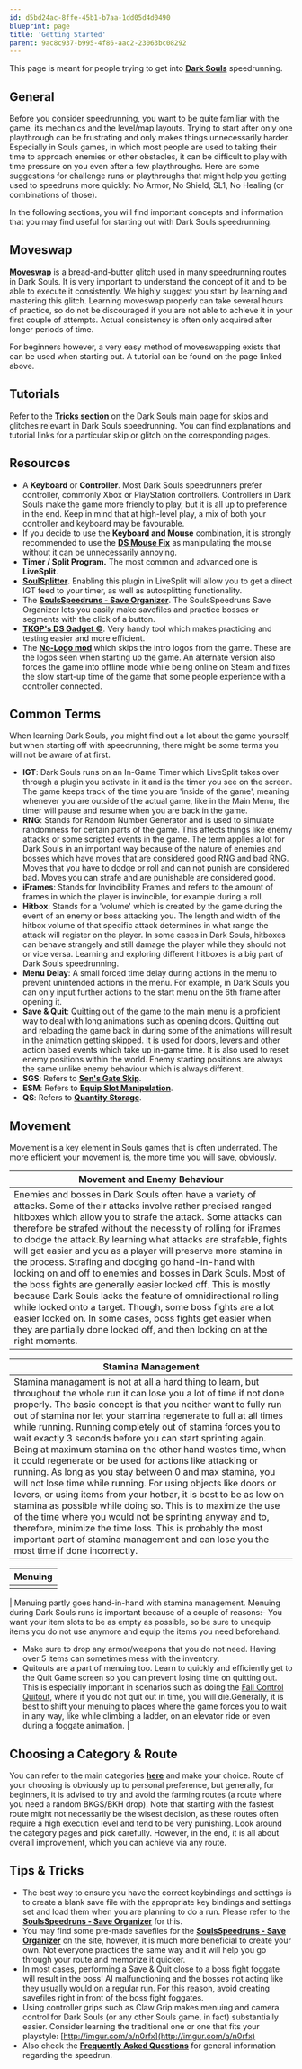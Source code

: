 ```yaml
---
id: d5bd24ac-8ffe-45b1-b7aa-1dd05d4d0490
blueprint: page
title: 'Getting Started'
parent: 9ac8c937-b995-4f86-aac2-23063bc08292
---
```

This page is meant for people trying to get into [**Dark Souls**](/darksouls) speedrunning.

## General

Before you consider speedrunning, you want to be quite familiar with the game, its mechanics and the level/map layouts. Trying to start after only one playthrough can be frustrating and only makes things unnecessarily harder. Especially in Souls games, in which most people are used to taking their time to approach enemies or other obstacles, it can be difficult to play with time pressure on you even after a few playthroughs. Here are some suggestions for challenge runs or playthroughs that might help you getting used to speedruns more quickly: No Armor, No Shield, SL1, No Healing (or combinations of those).

In the following sections, you will find important concepts and information that you may find useful for starting out with Dark Souls speedrunning.

## Moveswap

[**Moveswap**](/darksouls/moveswap) is a bread-and-butter glitch used in many speedrunning routes in Dark Souls. It is very important to understand the concept of it and to be able to execute it consistently. We highly suggest you start by learning and mastering this glitch. Learning moveswap properly can take several hours of practice, so do not be discouraged if you are not able to achieve it in your first couple of attempts. Actual consistency is often only acquired after longer periods of time.

For beginners however, a very easy method of moveswapping exists that can be used when starting out. A tutorial can be found on the page linked above.

## Tutorials

Refer to the [**Tricks section**](/darksouls#tricks) on the Dark Souls main page for skips and glitches relevant in Dark Souls speedrunning. You can find explanations and tutorial links for a particular skip or glitch on the corresponding pages.

## Resources

- A **Keyboard** or **Controller**. Most Dark Souls speedrunners prefer controller, commonly Xbox or PlayStation controllers. Controllers in Dark Souls make the game more friendly to play, but it is all up to preference in the end. Keep in mind that at high-level play, a mix of both your controller and keyboard may be favourable.
- If you decide to use the **Keyboard and Mouse** combination, it is strongly recommended to use the [**DS Mouse Fix**](//nexusmods.com/darksouls/mods/28) as manipulating the mouse without it can be unnecessarily annoying.
- **Timer / Split Program.** The most common and advanced one is **LiveSplit**.
- [**SoulSplitter**](https://github.com/FrankvdStam/SoulSplitter). Enabling this plugin in LiveSplit will allow you to get a direct IGT feed to your timer, as well as autosplitting functionality.
- The [**SoulsSpeedruns - Save Organizer**](https://github.com/Kahmul/SoulsSpeedruns-Save-Organizer). The SoulsSpeedruns Save Organizer lets you easily make savefiles and practice bosses or segments with the click of a button.
- [**TKGP's DS Gadget ©**](//github.com/JKAnderson/DS-Gadget/releases). Very handy tool which makes practicing and testing easier and more efficient.
- The [**No-Logo mod**](/darksouls/no-logo-mod) which skips the intro logos from the game. These are the logos seen when starting up the game. An alternate version also forces the game into offline mode while being online on Steam and fixes the slow start-up time of the game that some people experience with a controller connected.

## Common Terms

When learning Dark Souls, you might find out a lot about the game yourself, but when starting off with speedrunning, there might be some terms you will not be aware of at first.

- **IGT**: Dark Souls runs on an In-Game Timer which LiveSplit takes over through a plugin you activate in it and is the timer you see on the screen. The game keeps track of the time you are 'inside of the game', meaning whenever you are outside of the actual game, like in the Main Menu, the timer will pause and resume when you are back in the game.
- **RNG**: Stands for Random Number Generator and is used to simulate randomness for certain parts of the game. This affects things like enemy attacks or some scripted events in the game. The term applies a lot for Dark Souls in an important way because of the nature of enemies and bosses which have moves that are considered good RNG and bad RNG. Moves that you have to dodge or roll and can not punish are considered bad. Moves you can strafe and are punishable are considered good.
- **iFrames**: Stands for Invincibility Frames and refers to the amount of frames in which the player is invincible, for example during a roll.
- **Hitbox**: Stands for a 'volume' which is created by the game during the event of an enemy or boss attacking you. The length and width of the hitbox volume of that specific attack determines in what range the attack will register on the player. In some cases in Dark Souls, hitboxes can behave strangely and still damage the player while they should not or vice versa. Learning and exploring different hitboxes is a big part of Dark Souls speedrunning.
- **Menu Delay**: A small forced time delay during actions in the menu to prevent unintended actions in the menu. For example, in Dark Souls you can only input further actions to the start menu on the 6th frame after opening it.
- **Save & Quit**: Quitting out of the game to the main menu is a proficient way to deal with long animations such as opening doors. Quitting out and reloading the game back in during some of the animations will result in the animation getting skipped. It is used for doors, levers and other action based events which take up in-game time. It is also used to reset enemy positions within the world. Enemy starting positions are always the same unlike enemy behaviour which is always different.
- **SGS**: Refers to [**Sen's Gate Skip**](/darksouls/sens-gate-skip).
- **ESM**: Refers to [**Equip Slot Manipulation**](/darksouls/equip-slot-manipulation).
- **QS**: Refers to [**Quantity Storage**](/darksouls/quantity-storage).

## Movement

Movement is a key element in Souls games that is often underrated. The more efficient your movement is, the more time you will save, obviously.

| Movement and Enemy Behaviour |
| --- |
| Enemies and bosses in Dark Souls often have a variety of attacks. Some of their attacks involve rather precised ranged hitboxes which allow you to strafe the attack. Some attacks can therefore be strafed without the necessity of rolling for iFrames to dodge the attack.By learning what attacks are strafable, fights will get easier and you as a player will preserve more stamina in the process. Strafing and dodging go hand-in-hand with locking on and off to enemies and bosses in Dark Souls. Most of the boss fights are generally easier locked off. This is mostly because Dark Souls lacks the feature of omnidirectional rolling while locked onto a target. Though, some boss fights are a lot easier locked on. In some cases, boss fights get easier when they are partially done locked off, and then locking on at the right moments. |

| Stamina Management |
| --- |
| Stamina managament is not at all a hard thing to learn, but throughout the whole run it can lose you a lot of time if not done properly. The basic concept is that you neither want to fully run out of stamina nor let your stamina regenerate to full at all times while running. Running completely out of stamina forces you to wait exactly 3 seconds before you can start sprinting again. Being at maximum stamina on the other hand wastes time, when it could regenerate or be used for actions like attacking or running. As long as you stay between 0 and max stamina, you will not lose time while running. For using objects like doors or levers, or using items from your hotbar, it is best to be as low on stamina as possible while doing so. This is to maximize the use of the time where you would not be sprinting anyway and to, therefore, minimize the time loss. This is probably the most important part of stamina management and can lose you the most time if done incorrectly. |

| Menuing |
| --- |
|  |

| Menuing partly goes hand-in-hand with stamina management. Menuing during Dark Souls runs is important because of a couple of reasons:- You want your item slots to be as empty as possible, so be sure to unequip items you do not use anymore and equip the items you need beforehand.

- Make sure to drop any armor/weapons that you do not need. Having over 5 items can sometimes mess with the inventory.
- Quitouts are a part of menuing too. Learn to quickly and efficiently get to the Quit Game screen so you can prevent losing time on quitting out. This is especially important in scenarios such as doing the [Fall Control Quitout](/darksouls/fall-control-quitout), where if you do not quit out in time, you will die.Generally, it is best to shift your menuing to places where the game forces you to wait in any way, like while climbing a ladder, on an elevator ride or even during a foggate animation. |

## Choosing a Category & Route

You can refer to the main categories [**here**](/darksouls#leaderboards--categories) and make your choice. Route of your choosing is obviously up to personal preference, but generally, for beginners, it is advised to try and avoid the farming routes (a route where you need a random BKGS/BKH drop). Note that starting with the fastest route might not necessarily be the wisest decision, as these routes often require a high execution level and tend to be very punishing. Look around the category pages and pick carefully. However, in the end, it is all about overall improvement, which you can achieve via any route.

## Tips & Tricks

- The best way to ensure you have the correct keybindings and settings is to create a blank save file with the appropriate key bindings and settings set and load them when you are planning to do a run. Please refer to the [**SoulsSpeedruns - Save Organizer**](https://github.com/Kahmul/SoulsSpeedruns-Save-Organizer) for this.
- You may find some pre-made savefiles for the [**SoulsSpeedruns - Save Organizer**](https://github.com/Kahmul/SoulsSpeedruns-Save-Organizer) on the site, however, it is much more beneficial to create your own. Not everyone practices the same way and it will help you go through your route and memorize it quicker.
- In most cases, performing a Save & Quit close to a boss fight foggate will result in the boss' AI malfunctioning and the bosses not acting like they usually would on a regular run. For this reason, avoid creating savefiles right in front of the boss fight foggates.
- Using controller grips such as Claw Grip makes menuing and camera control for Dark Souls (or any other Souls game, in fact) substantially easier. Consider learning the traditional one or one that fits your playstyle: [http://imgur.com/a/n0rfx](http://imgur.com/a/n0rfx)
- Also check the [**Frequently Asked Questions**](/darksouls/frequently-asked-questions) for general information regarding the speedrun.
